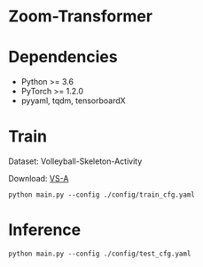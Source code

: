 # Zoom-Transformer

# Dependencies
- Python >= 3.6
- PyTorch >= 1.2.0
- pyyaml, tqdm, tensorboardX

# Train
Dataset: Volleyball-Skeleton-Activity

Download: [VS-A](https://whueducn-my.sharepoint.com/:f:/g/personal/zjiaxu_whu_edu_cn/EpDY5l3v4BJEnUnswFTc8aMBfrtVf8KruGxgwRXnwaFpMg?e=g2pfbm)
```
python main.py --config ./config/train_cfg.yaml
```
# Inference
```
python main.py --config ./config/test_cfg.yaml
```
